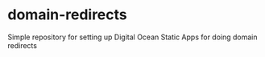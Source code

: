 # domain-redirects
Simple repository for setting up Digital Ocean Static Apps for doing domain redirects
